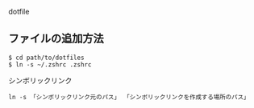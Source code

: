 dotfile

## ファイルの追加方法

```
$ cd path/to/dotfiles
$ ln -s ~/.zshrc .zshrc
```

シンボリックリンク

```
ln -s 「シンボリックリンク元のパス」 「シンボリックリンクを作成する場所のパス」
```